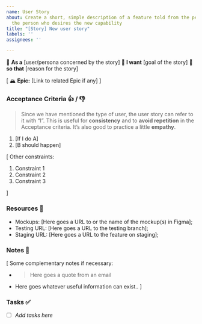 ```yaml
---
name: User Story
about: Create a short, simple description of a feature told from the perspective of
  the person who desires the new capability
title: "[Story] New user story"
labels: ''
assignees: ''

---
```


👤 **As a** [user/persona concerned by the story]
🙏 **I want** [goal of the story]
🎯 **so that** [reason for the story]

[
🏔 **Epic:** [Link to related Epic if any]
]

### Acceptance Criteria :+1: / :-1:
> Since we have mentioned the type of user, the user story can refer to it with “I”. This is useful for **consistency** and to **avoid repetition** in the Acceptance criteria. It’s also good to practice a little **empathy**.

1. [If I do A]
1. [B should happen]

[
Other constraints:

1. Constraint 1
1. Constraint 2
1. Constraint 3

]

### Resources 🍄

* Mockups: [Here goes a URL to or the name of the mockup(s) in Figma];
* Testing URL: [Here goes a URL to the testing branch];
* Staging URL: [Here goes a URL to the feature on staging];


### Notes 📝

[
Some complementary notes if necessary:

* > Here goes a quote from an email
* Here goes whatever useful information can exist..
]

### Tasks :white_check_mark:
- [ ] _Add tasks here_
